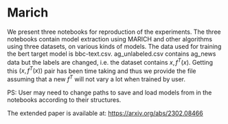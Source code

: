 # Marich
We present three notebooks for reproduction of the experiments. The three notebooks contain model extraction using MARICH and other algorithms using three datasets, on various kinds of models.
The data used for training the bert target model is bbc-text.csv.
ag_unlabeled.csv contains ag_news data but the labels are changed, i.e. the dataset contains $x,f^T(x)$. Getting this $(x,f^T(x))$ pair has been time taking and thus we provide the file assuming that a new $f^T$ will not vary a lot when trained by user.

PS: User may need to change paths to save and load models from in the notebooks according to their structures.

The extended paper is available at: https://arxiv.org/abs/2302.08466


